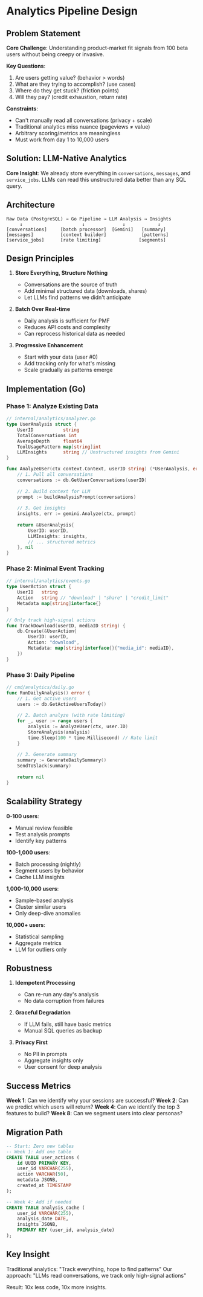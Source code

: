 # Analytics Pipeline Design

## Problem Statement

**Core Challenge**: Understanding product-market fit signals from 100 beta users without being creepy or invasive.

**Key Questions**:
1. Are users getting value? (behavior > words)
2. What are they trying to accomplish? (use cases)
3. Where do they get stuck? (friction points)
4. Will they pay? (credit exhaustion, return rate)

**Constraints**:
- Can't manually read all conversations (privacy + scale)
- Traditional analytics miss nuance (pageviews ≠ value)
- Arbitrary scoring/metrics are meaningless
- Must work from day 1 to 10,000 users

## Solution: LLM-Native Analytics

**Core Insight**: We already store everything in `conversations`, `messages`, and `service_jobs`. LLMs can read this unstructured data better than any SQL query.

## Architecture

```
Raw Data (PostgreSQL) → Go Pipeline → LLM Analysis → Insights
     ↓                      ↓              ↓            ↓
[conversations]     [batch processor]  [Gemini]   [summary]
[messages]          [context builder]             [patterns]
[service_jobs]      [rate limiting]              [segments]
```

## Design Principles

1. **Store Everything, Structure Nothing**
   - Conversations are the source of truth
   - Add minimal structured data (downloads, shares)
   - Let LLMs find patterns we didn't anticipate

2. **Batch Over Real-time**
   - Daily analysis is sufficient for PMF
   - Reduces API costs and complexity
   - Can reprocess historical data as needed

3. **Progressive Enhancement**
   - Start with your data (user #0)
   - Add tracking only for what's missing
   - Scale gradually as patterns emerge

## Implementation (Go)

### Phase 1: Analyze Existing Data
```go
// internal/analytics/analyzer.go
type UserAnalysis struct {
    UserID           string
    TotalConversations int
    AverageDepth     float64
    ToolUsagePattern map[string]int
    LLMInsights      string // Unstructured insights from Gemini
}

func AnalyzeUser(ctx context.Context, userID string) (*UserAnalysis, error) {
    // 1. Pull all conversations
    conversations := db.GetUserConversations(userID)
    
    // 2. Build context for LLM
    prompt := buildAnalysisPrompt(conversations)
    
    // 3. Get insights
    insights, err := gemini.Analyze(ctx, prompt)
    
    return &UserAnalysis{
        UserID: userID,
        LLMInsights: insights,
        // ... structured metrics
    }, nil
}
```

### Phase 2: Minimal Event Tracking
```go
// internal/analytics/events.go
type UserAction struct {
    UserID   string
    Action   string // "download" | "share" | "credit_limit"
    Metadata map[string]interface{}
}

// Only track high-signal actions
func TrackDownload(userID, mediaID string) {
    db.Create(&UserAction{
        UserID: userID,
        Action: "download",
        Metadata: map[string]interface{}{"media_id": mediaID},
    })
}
```

### Phase 3: Daily Pipeline
```go
// cmd/analytics/daily.go
func RunDailyAnalysis() error {
    // 1. Get active users
    users := db.GetActiveUsersToday()
    
    // 2. Batch analyze (with rate limiting)
    for _, user := range users {
        analysis := AnalyzeUser(ctx, user.ID)
        StoreAnalysis(analysis)
        time.Sleep(100 * time.Millisecond) // Rate limit
    }
    
    // 3. Generate summary
    summary := GenerateDailySummary()
    SendToSlack(summary)
    
    return nil
}
```

## Scalability Strategy

**0-100 users**: 
- Manual review feasible
- Test analysis prompts
- Identify key patterns

**100-1,000 users**:
- Batch processing (nightly)
- Segment users by behavior
- Cache LLM insights

**1,000-10,000 users**:
- Sample-based analysis
- Cluster similar users
- Only deep-dive anomalies

**10,000+ users**:
- Statistical sampling
- Aggregate metrics
- LLM for outliers only

## Robustness

1. **Idempotent Processing**
   - Can re-run any day's analysis
   - No data corruption from failures

2. **Graceful Degradation**
   - If LLM fails, still have basic metrics
   - Manual SQL queries as backup

3. **Privacy First**
   - No PII in prompts
   - Aggregate insights only
   - User consent for deep analysis

## Success Metrics

**Week 1**: Can we identify why your sessions are successful?
**Week 2**: Can we predict which users will return?
**Week 4**: Can we identify the top 3 features to build?
**Week 8**: Can we segment users into clear personas?

## Migration Path

```sql
-- Start: Zero new tables
-- Week 1: Add one table
CREATE TABLE user_actions (
    id UUID PRIMARY KEY,
    user_id VARCHAR(255),
    action VARCHAR(50),
    metadata JSONB,
    created_at TIMESTAMP
);

-- Week 4: Add if needed
CREATE TABLE analysis_cache (
    user_id VARCHAR(255),
    analysis_date DATE,
    insights JSONB,
    PRIMARY KEY (user_id, analysis_date)
);
```

## Key Insight

Traditional analytics: "Track everything, hope to find patterns"
Our approach: "LLMs read conversations, we track only high-signal actions"

Result: 10x less code, 10x more insights.